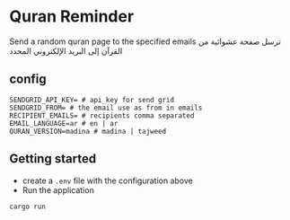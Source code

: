 # Quran Reminder

Send a random quran page to the specified emails
ترسل صفحة عشوائية من القرآن إلى البريد الإلكتروني المحدد

## config

```shell
SENDGRID_API_KEY= # api_key for send grid
SENDGRID_FROM= # the email use as from in emails
RECIPIENT_EMAILS= # recipients comma separated
EMAIL_LANGUAGE=ar # en | ar
QURAN_VERSION=madina # madina | tajweed
```

## Getting started

- create a `.env` file with the configuration above
- Run the application

```shell
cargo run
```
